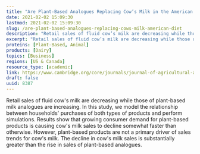 ```yaml
---
title: "Are Plant-Based Analogues Replacing Cow’s Milk in the American Diet?"
date: 2021-02-02 15:09:30
lastmod: 2021-02-02 15:09:30
slug: /are-plant-based-analogues-replacing-cows-milk-american-diet
description: "Retail sales of fluid cow’s milk are decreasing while those of plant-based milk analogues are increasing. In this study, we model the relationship between households’ purchases of both types of products and perform simulations. Results show that growing consumer demand for plant-based products is causing cow’s milk sales to decline somewhat faster than otherwise. However, plant-based products are not a primary driver of sales trends for cow’s milk. The decline in cow’s milk sales is substantially greater than the rise in sales of plant-based&nbsp;analogues."
excerpt: "Retail sales of fluid cow’s milk are decreasing while those of plant-based milk analogues are increasing. In this study, we model the relationship between households’ purchases of both types of products and perform simulations. Results show that growing consumer demand for plant-based products is causing cow’s milk sales to decline somewhat faster than otherwise. However, plant-based products are not a primary driver of sales trends for cow’s milk. The decline in cow’s milk sales is substantially greater than the rise in sales of plant-based&nbsp;analogues."
proteins: [Plant-Based, Animal]
products: [Dairy]
topics: [Business]
regions: [US & Canada]
resource_type: [academic]
link: https://www.cambridge.org/core/journals/journal-of-agricultural-and-applied-economics/article/are-plantbased-analogues-replacing-cows-milk-in-the-american-diet/F78AE2E32B77214BD3D26A060EC70451
draft: false
uuid: 8387
---
```

Retail sales of fluid cow's milk are decreasing while those of
plant-based milk analogues are increasing. In this study, we model the
relationship between households' purchases of both types of products and
perform simulations. Results show that growing consumer demand for
plant-based products is causing cow's milk sales to decline somewhat
faster than otherwise. However, plant-based products are not a primary
driver of sales trends for cow's milk. The decline in cow's milk sales
is substantially greater than the rise in sales of
plant-based analogues.
